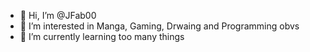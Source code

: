- 👋 Hi, I’m @JFab00
- 👀 I’m interested in Manga, Gaming, Drwaing and Programming obvs
- 🌱 I’m currently learning too many things

<!---
JFab00/JFab00 is a ✨ special ✨ repository because its `README.md` (this file) appears on your GitHub profile.
You can click the Preview link to take a look at your changes.
--->
